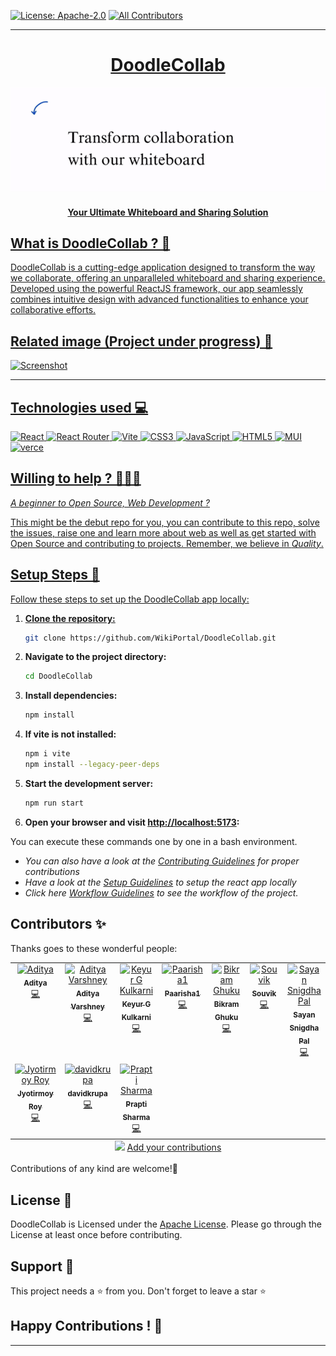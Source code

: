[![License: Apache-2.0](https://img.shields.io/badge/License-Apache%202.0-blue.svg)](https://opensource.org/licenses/Apache-2.0)
[![All Contributors](https://img.shields.io/badge/all_contributors-10-orange.svg?style=flat-square)](#contributors-)
<a href="https://github.com/WikiPortal/DoodleCollab" alt="GitHub contributors">

---
<h1 align="center">DoodleCollab</h1>
<div align="center">

![DoodleCollab](https://github.com/WikiPortal/DoodleCollab/blob/main/src/assets/ReadMe/doodleCollab.gif)

   </div>
   <h4 align="center">Your Ultimate Whiteboard and Sharing Solution</h4>
<div align="center">
</div>

## What is DoodleCollab ? 🤔

DoodleCollab is a cutting-edge application designed to transform the way we collaborate, offering an unparalleled whiteboard and sharing experience. Developed using the powerful ReactJS framework, our app seamlessly combines intuitive design with advanced functionalities to enhance your collaborative efforts.

## Related image (Project under progress) 🚧

![Screenshot](https://i.postimg.cc/65rBwdy5/Screenshot.png)

---

## Technologies used 💻

![React](https://img.shields.io/badge/react-%2320232a.svg?style=for-the-badge&logo=react&logoColor=%2361DAFB)
![React Router](https://img.shields.io/badge/React_Router-CA4245?style=for-the-badge&logo=react-router&logoColor=white)
![Vite](https://img.shields.io/badge/vite-%23646CFF.svg?style=for-the-badge&logo=vite&logoColor=white)
![CSS3](https://img.shields.io/badge/css3-%231572B6.svg?style=for-the-badge&logo=css3&logoColor=white)
![JavaScript](https://img.shields.io/badge/javascript-%23323330.svg?style=for-the-badge&logo=javascript&logoColor=%23F7DF1E)
![HTML5](https://img.shields.io/badge/html5-%23E34F26.svg?style=for-the-badge&logo=html5&logoColor=white)
![MUI](https://img.shields.io/badge/MUI-%23563D7C.svg?style=for-the-badge&logo=MUI&logoColor=white)
![verce](https://img.shields.io/badge/vercel-%23000000.svg?style=for-the-badge&logo=verce&logoColor=#00C7B7)

## Willing to help ? 👩🏻‍💻

*A beginner to Open Source, Web Development ?*  

This might be the debut repo for you, you can contribute to this repo, solve the issues, raise one and learn more about web as well as get started with Open Source and contributing to projects. Remember, we believe in *Quality*.

## Setup Steps 🔐

Follow these steps to set up the DoodleCollab app locally:

1. **Clone the repository:**
    ```bash
    git clone https://github.com/WikiPortal/DoodleCollab.git
    ```

2. **Navigate to the project directory:**
    ```bash
    cd DoodleCollab
    ```

3. **Install dependencies:**
    ```bash
    npm install
    ```

4. **If vite is not installed:**
    ```bash
    npm i vite
    npm install --legacy-peer-deps
    ```

5. **Start the development server:**
    ```bash
    npm run start
    ```

6. **Open your browser and visit [http://localhost:5173](http://localhost:5173):**
   <br>

You can execute these commands one by one in a bash environment.
- *You can also have a look at the [Contributing Guidelines](CONTRIBUTING.md) for proper contributions*
- *Have a look at the [Setup Guidelines](rules/Setup.md) to setup the react app locally*
- *Click here [Workflow Guidelines](workflow.md) to see the workflow of the project.*

## Contributors ✨

Thanks goes to these wonderful people:
<table>
  <tbody>
    <tr>
      <td align="center" valign="top" width="14.28%"><a href="https://github.com/AaadityaG"><img src="https://avatars.githubusercontent.com/u/114663382?v=4?s=100" width="100px;" alt="Aditya"/><br /><sub><b>Aditya</b></sub></a><br /><a href="https://github.com/WikiPortal/DoodleCollab/commits?author=AaadityaG" title="Code">💻</a></td>
      <td align="center" valign="top" width="14.28%"><a href="https://github.com/adityaslyf"><img src="https://avatars.githubusercontent.com/u/118926308?v=4?s=100" width="100px;" alt="Aditya Varshney"/><br /><sub><b>Aditya Varshney</b></sub></a><br /><a href="https://github.com/WikiPortal/DoodleCollab/commits?author=adityaslyf" title="Code">💻</a></td>
      <td align="center" valign="top" width="14.28%"><a href="https://keyurgk.vercel.app/"><img src="https://avatars.githubusercontent.com/u/56074740?v=4?s=100" width="100px;" alt="Keyur G Kulkarni"/><br /><sub><b>Keyur G Kulkarni</b></sub></a><br /><a href="https://github.com/WikiPortal/DoodleCollab/commits?author=KeyurGK" title="Code">💻</a></td>
      <td align="center" valign="top" width="14.28%"><a href="https://github.com/Paarisha1"><img src="https://avatars.githubusercontent.com/u/147527266?v=4?s=100" width="100px;" alt="Paarisha1"/><br /><sub><b>Paarisha1</b></sub></a><br /><a href="https://github.com/WikiPortal/DoodleCollab/commits?author=Paarisha1" title="Code">💻</a></td>
      <td align="center" valign="top" width="14.28%"><a href="https://bikram-ghuku.github.io/portfolio"><img src="https://avatars.githubusercontent.com/u/37508038?v=4?s=100" width="100px;" alt="Bikram Ghuku"/><br /><sub><b>Bikram Ghuku</b></sub></a><br /><a href="https://github.com/WikiPortal/DoodleCollab/commits?author=Bikram-ghuku" title="Code">💻</a></td>
      <td align="center" valign="top" width="14.28%"><a href="https://github.com/Souvik34"><img src="https://avatars.githubusercontent.com/u/98397984?v=4?s=100" width="100px;" alt="Souvik"/><br /><sub><b>Souvik</b></sub></a><br /><a href="https://github.com/WikiPortal/DoodleCollab/commits?author=Souvik34" title="Code">💻</a></td>
      <td align="center" valign="top" width="14.28%"><a href="https://github.com/isayanpal"><img src="https://avatars.githubusercontent.com/u/102523492?v=4?s=100" width="100px;" alt="Sayan Snigdha Pal"/><br /><sub><b>Sayan Snigdha Pal</b></sub></a><br /><a href="https://github.com/WikiPortal/DoodleCollab/commits?author=isayanpal" title="Code">💻</a></td>
    </tr>
    <tr>
      <td align="center" valign="top" width="14.28%"><a href="https://itsroy69.github.io/Portfolio-Minimal/"><img src="https://avatars.githubusercontent.com/u/78967360?v=4?s=100" width="100px;" alt="Jyotirmoy Roy"/><br /><sub><b>Jyotirmoy Roy</b></sub></a><br /><a href="https://github.com/WikiPortal/DoodleCollab/commits?author=ItsRoy69" title="Code">💻</a></td>
      <td align="center" valign="top" width="14.28%"><a href="https://github.com/davidkrupa"><img src="https://avatars.githubusercontent.com/u/126403373?v=4?s=100" width="100px;" alt="davidkrupa"/><br /><sub><b>davidkrupa</b></sub></a><br /><a href="https://github.com/WikiPortal/DoodleCollab/commits?author=davidkrupa" title="Code">💻</a></td>
      <td align="center" valign="top" width="14.28%"><a href="https://github.com/praptisharma28"><img src="https://avatars.githubusercontent.com/u/123169861?v=4?s=100" width="100px;" alt="Prapti Sharma"/><br /><sub><b>Prapti Sharma</b></sub></a><br /><a href="https://github.com/WikiPortal/DoodleCollab/commits?author=praptisharma28" title="Code">💻</a></td>
    </tr>
  </tbody>
  <tfoot>
    <tr>
      <td align="center" size="13px" colspan="7">
        <img src="https://raw.githubusercontent.com/all-contributors/all-contributors-cli/1b8533af435da9854653492b1327a23a4dbd0a10/assets/logo-small.svg">
          <a href="https://all-contributors.js.org/docs/en/bot/usage">Add your contributions</a>
        </img>
      </td>
    </tr>
  </tfoot>
</table>
Contributions of any kind are welcome!🤗

## License 👮

DoodleCollab is Licensed under the <a href="/LICENSE">Apache License</a>. Please go through the License at least once before contributing.

## Support 🙏

This project needs a ⭐ from you. Don't forget to leave a star ⭐

## Happy Contributions ! 🚀

---